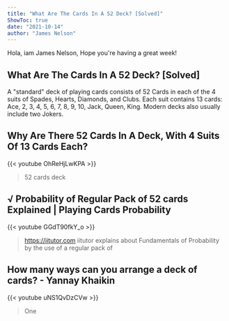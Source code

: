 ```yaml
---
title: "What Are The Cards In A 52 Deck? [Solved]"
ShowToc: true 
date: "2021-10-14"
author: "James Nelson" 
---
```


Hola, iam James Nelson, Hope you're having a great week!
## What Are The Cards In A 52 Deck? [Solved]
A "standard" deck of playing cards consists of 52 Cards in each of the 4 suits of Spades, Hearts, Diamonds, and Clubs. Each suit contains 13 cards: Ace, 2, 3, 4, 5, 6, 7, 8, 9, 10, Jack, Queen, King. Modern decks also usually include two Jokers.

## Why Are There 52 Cards In A Deck, With 4 Suits Of 13 Cards Each?
{{< youtube OhReHjLwKPA >}}
>52 cards deck

## √ Probability of Regular Pack of 52 cards Explained | Playing Cards Probability
{{< youtube GGdT90fkY_o >}}
>https://iitutor.com iitutor explains about Fundamentals of Probability by the use of a regular pack of 

## How many ways can you arrange a deck of cards? - Yannay Khaikin
{{< youtube uNS1QvDzCVw >}}
>One 

